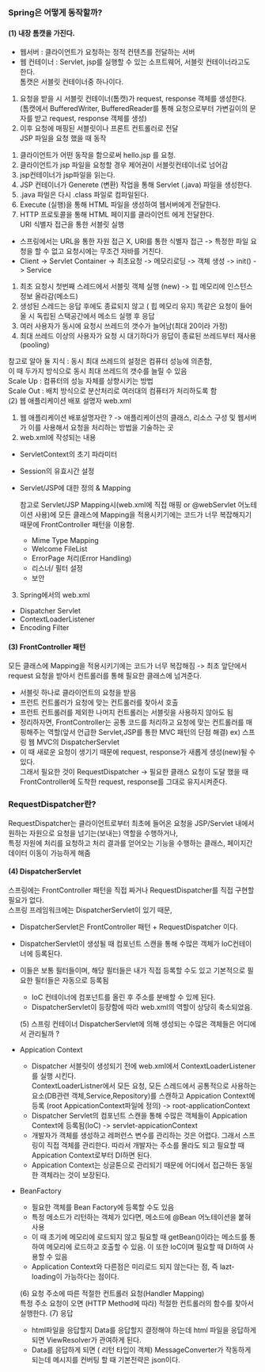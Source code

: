 ### Spring은 어떻게 동작할까?
#### (1) 내장 톰캣을 가진다.
 - 웹서버 : 클라이언트가 요청하는 정적 컨텐츠를 전달하는 서버
 - 웹 컨테이너 : Servlet, jsp를 실행할 수 있는 소프트웨어, 서블릿 컨테이너라고도 한다. <br>
 톰캣은 서블릿 컨테이너중 하나이다.
  1) 요청을 받을 시 서블릿 컨테이너(톰캣)가 request, response 객체를 생성한다. <br>
  (톰캣에서 BufferedWriter, BufferedReader를 통해 요청으로부터 가변길이의 문자를 받고 request, response 객체를 생성)
  2) 이후 요청에 매핑된 서블릿이나 프론트 컨트롤러로 전달 <br>
   JSP 파일을 요청 했을 때 동작
  1. 클라이언트가 어떤 동작을 함으로써 hello.jsp 를 요청.
  2. 클라이언트가 jsp 파일을 요청할 경우 제어권이 서블릿컨테이너로 넘어감
  3. jsp컨테이너가 jsp파일을 읽는다.
  4. JSP 컨테이너가 Generete (변환) 작업을 통해 Servlet (.java) 파일을 생성한다.
  5. .java 파일은 다시 .class 파일로 컴파일된다.
  6. Execute (실행)을 통해 HTML 파일을 생성하여 웹서버에게 전달한다.
  7. HTTP 프로토콜을 통해 HTML 페이지를 클라이언트 에게 전달한다. <br>
   URI 식별자 접근을 통한 서블릿 실행
  - 스프링에서는 URL을 통한 자원 접근 X, URI를 통한 식별자 접근 -> 특정한 파일 요청을 할 수 없고 요청시에는 무조건 자바를 거친다.
  - Client -> Servlet Container -> 최초요청 -> 메모리로딩 -> 객체 생성 -> init() -> Service

  1. 최초 요청시 첫번째 스레드에서 서블릿 객체 실행 (new) -> 힙 메모리에 인스턴스 정보 올라감(메소드)
  2. 생성된 스레드는 응답 후에도 종료되지 않고 ( 힙 메모리 유지) 똑같은 요청이 들어올 시 독립된 스택공간에서 메소드 실행 후 응답
  3. 여러 사용자가 동시에 요청시 쓰레드의 갯수가 늘어남(최대 20이라 가정)
  4. 최대 쓰레드 이상의 사용자가 요청 시 대기하다가 응답이 종료된 쓰레드부터 재사용(pooling)

   참고로 알아 둘 지식 : 동시 최대 쓰레드의 설정은 컴퓨터 성능에 의존함, <br>
   이 때 두가지 방식으로 동시 최대 쓰레드의 갯수를 늘릴 수 있음 <br>
   Scale Up : 컴퓨터의 성능 자체를 상향시키는 방법 <br>
   Scale Out : 배치 방식으로 분산처리로 여러대의 컴퓨터가 처리하도록 함 <br>
  (2) 웹 애플리케이션 배포 설명자 web.xml
   1. 웹 애플리케이션 배포설명자란 ? -> 애플리케이션의 클래스, 리소스 구성 및 웹서버가 이를 사용해서 요청을 처리하는 방법을 기술하는 곳
   2. web.xml에 작성되는 내용 
 - ServletContext의 초기 파라미터
 - Session의 유효시간 설정 
 - Servlet/JSP에 대한 정의 & Mapping

   참고로 Servlet/JSP Mapping시(web.xml에 직접 매핑 or @webServlet 어노테이션 사용)에 모든 클래스에 Mapping을 적용시키기에는 코드가 너무 복잡해지기 때문에 FrontController 패턴을 이용함.

   - Mime Type Mapping
   - Welcome FileList
   - ErrorPage 처리(Error Handling)
   - 리스너/ 필터 설정
   - 보안
 3. Spring에서의 web.xml
   - Dispatcher Servlet
   - ContextLoaderListener
   - Encoding Filter
#### (3) FrontController 패턴
모든 클래스에 Mapping을 적용시키기에는 코드가 너무 복잡해짐 -> 최초 앞단에서 request 요청을 받아서 컨트롤러를 통해 필요한 클래스에 넘겨준다.
 - 서블릿 하나로 클라이언트의 요청을 받음
 - 프런트 컨트롤러가 요청에 맞는 컨트롤러를 찾아서 호출
 - 프런트 컨트롤러를 제외한 나머지 컨트롤러는 서블릿을 사용하지 않아도 됨
 - 정리하자면, FrontController는 공통 코드를 처리하고 요청에 맞는 컨트롤러를 매핑해주는 역할(앞서 언급한 Servlet,JSP를 통한 MVC 패턴의 단점 해결)
  ex) 스프링 웹 MVC의 DispatcherServlet
 - 이 때 새로운 요청이 생기기 때문에 request, response가 새롭게 생성(new)될 수 있다. <br>
   그래서 필요한 것이 RequestDispatcher -> 필요한 클래스 요청이 도달 했을 때 FrontController에 도착한 request, response를 그대로 유지시켜준다.

### RequestDispatcher란?
RequestDispatcher는 클라이언트로부터 최초에 들어온 요청을 JSP/Servlet 내에서 원하는 자원으로 요청을 넘기는(보내는) 역할을 수행하거나, <br>
특정 자원에 처리를 요청하고 처리 결과를 얻어오는 기능을 수행하는 클래스, 페이지간 데이터 이동이 가능하게 해줌

#### (4) DispatcherServlet
스프링에는 FrontController 패턴을 직접 짜거나 RequestDispatcher를 직접 구현할 필요가 없다. <br>
스프링 프레임워크에는 DispatcherServlet이 있기 때문,

- DispatcherServlet은 FrontController 패턴 + RequestDispatcher 이다.
- DispatcherServlet이 생성될 때 컴포넌트 스캔을 통해 수많은 객체가 IoC컨테이너에 등록된다. <br> 
- 이들은 보통 필터들이며, 해당 필터들은 내가 직접 등록할 수도 있고 기본적으로 필요한 필터들은 자동으로 등록됨
  - IoC 컨테이너에 컴포넌트를 올린 후 주소를 분배할 수 있께 된다.
  - DispatcherServlet이 등장함에 따라 web.xml의 역할이 상당히 축소되었음.

  (5) 스프링 컨테이너
  DispatcherServlet에 의해 생성되는 수많은 객체들은 어디에서 관리될까 ? <br>
 *  Appication Context
    - Dispatcher 서블릿이 생성되기 전에 web.xml에서 ContextLoaderListener를 실행 시킨다. <br>
    ContextLoaderListner에서 모든 요청, 모든 스레드에서 공통적으로 사용하는 요소(DB관련 객체,Service,Repository)를 스캔하고 Appication Context에 등록
    (root AppicationContext파일에 정의) -> root-applicationContext
    - Dispatcher Servlet의 컴포넌트 스캔을 통해 수많은 객체들이 Appication Context에 등록됨(IoC) -> servlet-appicationContext
    - 개발자가 객체를 생성하고 레퍼런스 변수를 관리하는 것은 어렵다. 그래서 스프링이 직접 객체를 관리한다. 따라서 개발자는 주소를 몰라도 되고 필요할 때 Appication Context로부터 DI하면 된다.
    - Appication Context는 싱글톤으로 관리되기 때문에 어디에서 접근하든 동일한 객체라는 것이 보장된다.

 * BeanFactory
   - 필요한 객체를 Bean Factory에 등록할 수도 있음
   - 특정 메소드가 리턴하는 객체가 있다면, 메소드에 @Bean 어노테이션을 붙혀 사용
   - 이 때 초기에 메모리에 로드되지 않고 필요할 때 getBean()이라는 메소드를 통하여 메모리에 로드하고 호출할 수 있음. 이 또한 IoC이며 필요할 때 DI하여 사용할 수 있음
   - Application Context와 다른점은 미리로드 되지 않는다는 점, 즉 lazt-loading이 가능하다는 점이다.

   (6) 요청 주소에 따른 적절한 컨트롤러 요청(Handler Mapping) <br>
   특정 주소 요청이 오면 (HTTP Method에 따라) 적절한 컨트롤러의 함수를 찾아서 실행한다.
   (7) 응답
   - html파일을 응답할지 Data를 응답할지 결정해야 하는데 html 파일을 응답하게 되면 ViewResolver가 관여하게 된다.
   - Data를 응답하게 되면 ( 리턴 타입이 객체) MessageConverter가 작동하게 되는데 메시지를 컨버팅 할 때 기본전략은 json이다.

